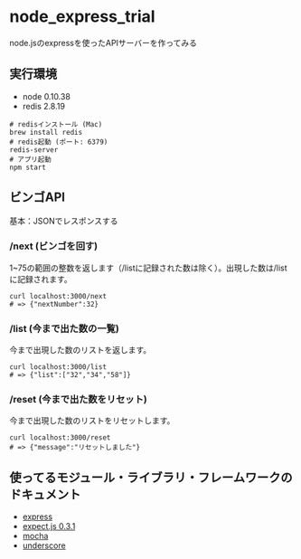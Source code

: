 # node_express_trial

node.jsのexpressを使ったAPIサーバーを作ってみる


## 実行環境

- node 0.10.38
- redis 2.8.19

```
# redisインストール (Mac)
brew install redis
# redis起動 (ポート: 6379)
redis-server
# アプリ起動
npm start
```


## ビンゴAPI

基本：JSONでレスポンスする


### /next (ビンゴを回す)

1~75の範囲の整数を返します（/listに記録された数は除く）。出現した数は/listに記録されます。

```
curl localhost:3000/next
# => {"nextNumber":32}
```


### /list (今まで出た数の一覧)

今まで出現した数のリストを返します。

```
curl localhost:3000/list
# => {"list":["32","34","58"]}
```


### /reset (今まで出た数をリセット)

今まで出現した数のリストをリセットします。

```
curl localhost:3000/reset
# => {"message":"リセットしました"}
```


## 使ってるモジュール・ライブラリ・フレームワークのドキュメント

- [express](http://hideyukisaito.github.io/expressjs-doc_ja/guide/)
- [expect.js 0.3.1](https://github.com/Automattic/expect.js/blob/0.3.1/README.md)
- [mocha](http://mochajs.org/)
- [underscore](http://underscorejs.org/)
